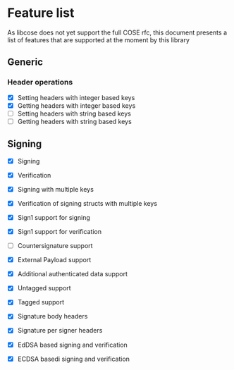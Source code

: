 # Feature list

As libcose does not yet support the full COSE rfc, this document presents a
list of features that are supported at the moment by this library

## Generic

### Header operations
- [x] Setting headers with integer based keys
- [x] Getting headers with integer based keys
- [ ] Setting headers with string based keys
- [ ] Getting headers with string based keys
 
## Signing
 
- [x] Signing
- [x] Verification
- [x] Signing with multiple keys
- [x] Verification of signing structs with multiple keys
- [x] Sign1 support for signing
- [x] Sign1 support for verification
- [ ] Countersignature support
- [x] External Payload support
- [x] Additional authenticated data support
- [x] Untagged support
- [x] Tagged support
- [x] Signature body headers
- [x] Signature per signer headers

- [x] EdDSA based signing and verification
- [x] ECDSA basedi signing and verification
